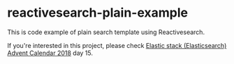 # reactivesearch-plain-example

This is code example of 
plain search template using Reactivesearch.

If you're interested in this project, please check [Elastic stack (Elasticsearch) Advent Calendar 2018](https://qiita.com/advent-calendar/2018/elasticsearch) day 15.
